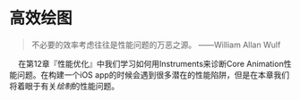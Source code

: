 # 高效绘图

> 不必要的效率考虑往往是性能问题的万恶之源。
> ——William Allan Wulf

&nbsp;&nbsp;&nbsp;&nbsp;在第12章『性能优化』中我们学习如何用Instruments来诊断Core Animation性能问题。在构建一个iOS app的时候会遇到很多潜在的性能陷阱，但是在本章我们将着眼于有关*绘制*的性能问题。
